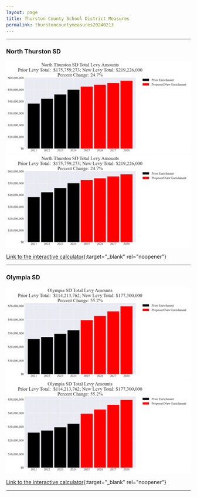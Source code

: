 ```yaml
---
layout: page
title: Thurston County School District Measures
permalink: thurstoncountymeasures20240213
---
```


___

### North Thurston SD

![North Thurston SD enrichment levy totals chart](pagesManual/LeviesReport/20240213/NorthThurstonEnrichment.png "North Thurston SD enrichment levy totals chart")
![North Thurston SD enrichment levy example parcel chart](pagesManual/LeviesReport/20240213/NorthThurstonEnrichment.png "North Thurston SD enrichment  example parcel chart")

[Link to the interactive calculator](calculator_north_thurston_enrichment_20240213_enhanced){:target="_blank" rel="noopener"}

___

### Olympia SD

![Olympia SD enrichment levy totals chart](pagesManual/LeviesReport/20240213/OlympiaEnrichment.png "Olympia SD enrichment levy totals chart")
![Olympia SD enrichment levy example parcel chart](pagesManual/LeviesReport/20240213/OlympiaEnrichment.png "Olympia SD enrichment  example parcel chart")

[Link to the interactive calculator](calculator_olympia_enrichment_20240213_enhanced){:target="_blank" rel="noopener"}

___

